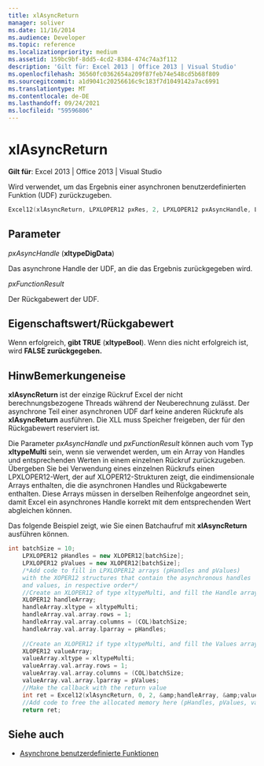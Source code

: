 ```yaml
---
title: xlAsyncReturn
manager: soliver
ms.date: 11/16/2014
ms.audience: Developer
ms.topic: reference
ms.localizationpriority: medium
ms.assetid: 159bc9bf-8dd5-4cd2-8384-474c74a3f112
description: 'Gilt für: Excel 2013 | Office 2013 | Visual Studio'
ms.openlocfilehash: 36560fc0362654a209f87feb74e548cd5b68f809
ms.sourcegitcommit: a1d9041c20256616c9c183f7d1049142a7ac6991
ms.translationtype: MT
ms.contentlocale: de-DE
ms.lasthandoff: 09/24/2021
ms.locfileid: "59596806"
---
```

# <a name="xlasyncreturn"></a>xlAsyncReturn

**Gilt für**: Excel 2013 | Office 2013 | Visual Studio 
  
Wird verwendet, um das Ergebnis einer asynchronen benutzerdefinierten Funktion (UDF) zurückzugeben.
  
```cpp
Excel12(xlAsyncReturn, LPXLOPER12 pxRes, 2, LPXLOPER12 pxAsyncHandle, LPXLOPER12 pxFunctionResult);
```

## <a name="parameters"></a>Parameter

_pxAsyncHandle_ (**xltypeDigData**)
  
Das asynchrone Handle der UDF, an die das Ergebnis zurückgegeben wird.
  
_pxFunctionResult_
  
Der Rückgabewert der UDF.
  
## <a name="property-valuereturn-value"></a>Eigenschaftswert/Rückgabewert

Wenn erfolgreich, **gibt TRUE** (**xltypeBool**). Wenn dies nicht erfolgreich ist, wird **FALSE zurückgegeben.**
  
## <a name="remarks"></a>HinwBemerkungeneise

**xlAsyncReturn** ist der einzige Rückruf Excel der nicht berechnungsbezogene Threads während der Neuberechnung zulässt. Der asynchrone Teil einer asynchronen UDF darf keine anderen Rückrufe als **xlAsyncReturn** ausführen. Die XLL muss Speicher freigeben, der für den Rückgabewert reserviert ist.
  
Die Parameter _pxAsyncHandle_ und  _pxFunctionResult_ können auch vom Typ **xltypeMulti** sein, wenn sie verwendet werden, um ein Array von Handles und entsprechenden Werten in einem einzelnen Rückruf zurückzugeben. Übergeben Sie bei Verwendung eines einzelnen Rückrufs einen LPXLOPER12-Wert, der auf XLOPER12-Strukturen zeigt, die eindimensionale Arrays enthalten, die die asynchronen Handles und Rückgabewerte enthalten. Diese Arrays müssen in derselben Reihenfolge angeordnet sein, damit Excel ein asynchrones Handle korrekt mit dem entsprechenden Wert abgleichen können. 
  
Das folgende Beispiel zeigt, wie Sie einen Batchaufruf mit **xlAsyncReturn** ausführen können.
  
```cpp
int batchSize = 10;
    LPXLOPER12 pHandles = new XLOPER12[batchSize];
    LPXLOPER12 pValues = new XLOPER12[batchSize];
    /*Add code to fill in LPXLOPER12 arrays (pHandles and pValues)
    with the XOPER12 structures that contain the asynchronous handles
    and values, in respective order*/
    //Create an XLOPER12 of type xltypeMulti, and fill the Handle array
    XLOPER12 handleArray;
    handleArray.xltype = xltypeMulti;
    handleArray.val.array.rows = 1;
    handleArray.val.array.columns = (COL)batchSize;
    handleArray.val.array.lparray = pHandles;
    
    //Create an XLOPER12 if type xltypeMulti, and fill the Values array
    XLOPER12 valueArray;
    valueArray.xltype = xltypeMulti;
    valueArray.val.array.rows = 1;
    valueArray.val.array.columns = (COL)batchSize;
    valueArray.val.array.lparray = pValues;
    //Make the callback with the return value
    int ret = Excel12(xlAsyncReturn, 0, 2, &amp;handleArray, &amp;valueArray);
    //Add code to free the allocated memory here (pHandles, pValues, valueArray, handleArray)
    return ret;

```

## <a name="see-also"></a>Siehe auch

- [Asynchrone benutzerdefinierte Funktionen](asynchronous-user-defined-functions.md)

